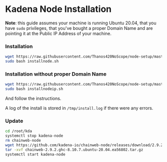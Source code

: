 # Kadena Node Installation

**Note**: this guide assumes your machine is running Ubuntu 20.04, that you have
`sudo` privileges, that you've bought a proper Domain Name and are pointing it
at the Public IP Address of your machine.

### Installation 

```bash
wget https://raw.githubusercontent.com/Thanos420NoScope/node-setup/master/installnode.sh
sudo bash installnode.sh
```
### Installation without proper Domain Name

```bash
wget https://raw.githubusercontent.com/Thanos420NoScope/node-setup/master/installnodeip.sh
sudo bash installnodeip.sh
```

And follow the instructions.

A log of the install is stored in `/tmp/install.log` if there were any errors.

### Update

```bash
cd /root/kda
systemctl stop kadena-node
rm chainweb-node
wget https://github.com/kadena-io/chainweb-node/releases/download/2.9.2/chainweb-2.9.2.ghc-8.10.7.ubuntu-20.04.ea56802.tar.gz
tar -xvf chainweb-2.9.2.ghc-8.10.7.ubuntu-20.04.ea56802.tar.gz
systemctl start kadena-node
```
